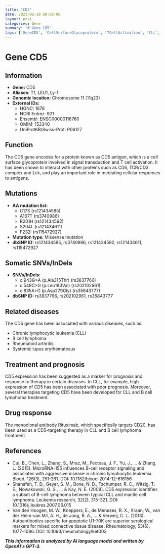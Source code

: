 ```yaml
---
title: "CD5"
date: 2023-05-10 00:00:00
layout: post
categories: Gene
summary: "# Gene CD5"
tags: ['GeneCD5', 'CellSurfaceGlycoprotein', 'TCellActivation', 'CLL', 'BCellLymphoma', 'Rituximab', 'Prognosis', 'Autoantibodies']
---
```


# Gene CD5

## Information
- **Gene:** CD5
- **Aliases:** T1, LEU1, Ly-1
- **Genomic location:** Chromosome 11 (11q23)
- **External IDs:** 
    - HGNC: 1678
    - NCBI Entrez: 921
    - Ensembl: ENSG00000116760
    - OMIM: 153340
    - UniProtKB/Swiss-Prot: P06127

## Function
The CD5 gene encodes for a protein known as CD5 antigen, which is a cell surface glycoprotein involved in signal transduction and T cell activation. It has been shown to interact with other proteins such as CD6, TCR/CD3 complex and Lck, and play an important role in mediating cellular responses to antigens.

## Mutations
- **AA mutation list:**
    - C17S (rs121434585)
    - A167T (rs3740986)
    - R201H (rs121434592)
    - S204L (rs121434611)
    - F232I (rs115472927)
- **Mutation type:** Missense mutation
- **dbSNP ID:** rs121434585, rs3740986, rs121434592, rs121434611, rs115472927

## Somatic SNVs/InDels
- **SNVs/InDels:**
    - c.943G>A (p.Ala315Thr) (rs3837766)
    - c.549C>G (p.Leu183Val) (rs202102961)
    - c.835A>G (p.Asp279Gly) (rs35843777)
- **dbSNP ID:** rs3837766, rs202102961, rs35843777

## Related diseases
The CD5 gene has been associated with various diseases, such as:
- Chronic lymphocytic leukemia (CLL)
- B cell lymphoma
- Rheumatoid arthritis
- Systemic lupus erythematosus

## Treatment and prognosis
CD5 expression has been suggested as a marker for prognosis and response to therapy in certain diseases. In CLL, for example, high expression of CD5 has been associated with poor prognosis. Moreover, several therapies targeting CD5 have been developed for CLL and B cell lymphoma treatment.

## Drug response
The monoclonal antibody Rituximab, which specifically targets CD20, has been used as a CD5-targeting therapy in CLL and B cell lymphoma treatment.

## References
- Cui, B., Chen, L., Zhang, S., Mraz, M., Fecteau, J. F., Yu, J., ... & Zhang, L. (2015). MicroRNA-155 influences B-cell receptor signaling and associates with aggressive disease in chronic lymphocytic leukemia. Blood, 126(3), 251-261. DOI: 10.1182/blood-2014-12-616156
- Shanafelt, T. D., Geyer, S. M., Bone, N. D., Tschumper, R. C., Witzig, T. E., Nowakowski, G. S., ... & Kay, N. E. (2008). CD5 expression identifies a subset of B-cell lymphoma between typical CLL and mantle cell lymphoma. Leukemia research, 32(2), 315-321. DOI: 10.1016/j.leukres.2007.06.015
- Van den Hoogen, M. W., Kneppers, E., de Menezes, R. X., Kraan, W., van der Helm-van Mil, A. H., de Jong, B. A., ... & Verweij, C. L. (2013). Autoantibodies specific for apoptotic U1-70K are superior serological markers for mixed connective tissue disease. Rheumatology, 53(6), 1077-1086. DOI: 10.1093/rheumatology/ket003

**_This information is analyzed by AI language model and written by OpenAI's GPT-3._**
